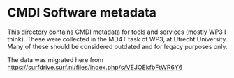 # CMDI Software metadata

This directory contains CMDI metadata for tools and services (mostly WP3 I think). These were collected in the MD4T task
of WP3, at Utrecht University. Many of these should be considered outdated and for legacy purposes only.

The data was migrated here from https://surfdrive.surf.nl/files/index.php/s/VEJOEkfbFtWR6Y6

